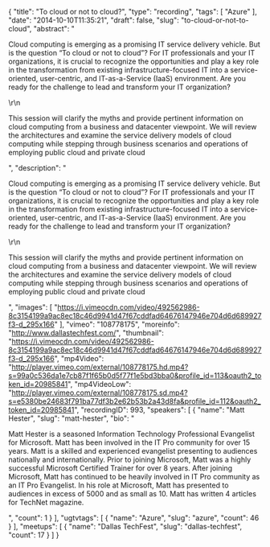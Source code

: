 {
  "title": "To cloud or not to cloud?",
  "type": "recording",
  "tags": [
    "Azure"
  ],
  "date": "2014-10-10T11:35:21",
  "draft": false,
  "slug": "to-cloud-or-not-to-cloud",
  "abstract": "<p>Cloud computing is emerging as a promising IT service delivery vehicle. But is the question “To cloud or not to cloud”? For IT professionals and your IT organizations, it is crucial to recognize the opportunities and play a key role in the transformation from existing infrastructure-focused IT into a service-oriented, user-centric, and IT-as-a-Service (IaaS) environment. Are you ready for the challenge to lead and transform your IT organization?</p>\r\n<p>This session will clarify the myths and provide pertinent information on cloud computing from a business and datacenter viewpoint. We will review the architectures and examine the service delivery models of cloud computing while stepping through business scenarios and operations of employing public cloud and private cloud</p>",
  "description": "<p>Cloud computing is emerging as a promising IT service delivery vehicle. But is the question “To cloud or not to cloud”? For IT professionals and your IT organizations, it is crucial to recognize the opportunities and play a key role in the transformation from existing infrastructure-focused IT into a service-oriented, user-centric, and IT-as-a-Service (IaaS) environment. Are you ready for the challenge to lead and transform your IT organization?</p>\r\n<p>This session will clarify the myths and provide pertinent information on cloud computing from a business and datacenter viewpoint. We will review the architectures and examine the service delivery models of cloud computing while stepping through business scenarios and operations of employing public cloud and private cloud</p>",
  "images": [
    "https://i.vimeocdn.com/video/492562986-8c3154199a9ac8ec18c46d9941d47f67cddfad64676147946e704d6d689927f3-d_295x166"
  ],
  "vimeo": "108778175",
  "moreinfo": "http://www.dallastechfest.com/",
  "thumbnail": "https://i.vimeocdn.com/video/492562986-8c3154199a9ac8ec18c46d9941d47f67cddfad64676147946e704d6d689927f3-d_295x166",
  "mp4Video": "http://player.vimeo.com/external/108778175.hd.mp4?s=99a0c536da1e7cb87f1f65b0d5f77f1e5bd3bba0&profile_id=113&oauth2_token_id=20985841",
  "mp4VideoLow": "http://player.vimeo.com/external/108778175.sd.mp4?s=e5380be24683f791ba77df3b2e62b53b2a43d8fa&profile_id=112&oauth2_token_id=20985841",
  "recordingID": 993,
  "speakers": [
    {
      "name": "Matt Hester",
      "slug": "matt-hester",
      "bio": "<p>Matt Hester is a seasoned Information Technology Professional Evangelist for Microsoft. Matt has been involved in the IT Pro community for over 15 years. Matt is a skilled and experienced evangelist presenting to audiences nationally and internationally. Prior to joining Microsoft, Matt was a highly successful Microsoft Certified Trainer for over 8 years. After joining Microsoft, Matt has continued to be heavily involved in IT Pro community as an IT Pro Evangelist. In his role at Microsoft, Matt has presented to audiences in excess of 5000 and as small as 10. Matt has written 4 articles for TechNet magazine.</p>",
      "count": 1
    }
  ],
  "ugtvtags": [
    {
      "name": "Azure",
      "slug": "azure",
      "count": 46
    }
  ],
  "meetups": [
    {
      "name": "Dallas TechFest",
      "slug": "dallas-techfest",
      "count": 17
    }
  ]
}